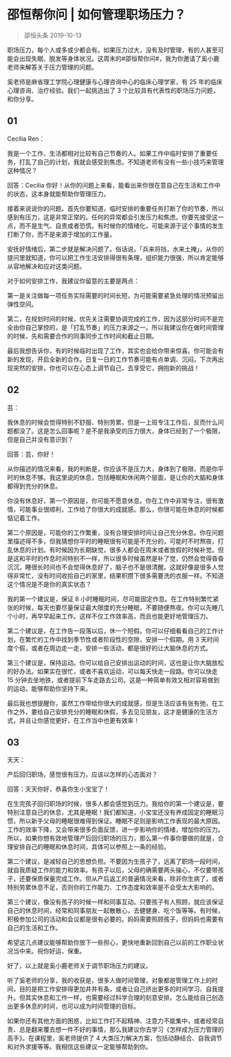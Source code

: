 # 邵恒帮你问 | 如何管理职场压力？
> 邵恒头条
2019-10-13

职场压力，每个人或多或少都会有。如果压力过大，没有及时管理，有的人甚至可能会出现失眠、脱发等身体状况。这周末的#邵恒帮你问#，我为你邀请了奚小鹿老师来解答关于压力管理的问题。

奚老师是麻省理工学院心理健康与心理咨询中心的临床心理学家，有 25 年的临床心理咨询、治疗经验。我们一起挑选出了 3 个比较具有代表性的职场压力问题，和你分享。

## 01

Cecilia Ren：

我是一个工作、生活都相对比较有自己节奏的人。如果工作中临时安排了重要任务，打乱了自己的计划，我就会感受到焦虑。不知道老师有没有一些小技巧来管理这种情况？

回答：Cecilia 你好！从你的问题上来看，能看出来你很在意自己在生活和工作中的状态，这本身就能帮助你管理压力。

接着来说说你的问题。首先你要知道，临时安排的重要任务打断了你的节奏，所以感到有压力，这是非常正常的。任何的异常都会引发压力和焦虑。你要先接受这一点，而不是生气、自责或者恐慌。有时候你的情绪化，可能来源于这个事情的发生打断了你，而不是来源于增加的工作量。

安抚好情绪后，第二步就是解决问题了。俗话说，「兵来将挡，水来土掩」。从你的提问里就知道，你可以把工作生活安排得很有条理，组织能力很强，所以肯定能够从容地解决和应对这类问题。

对于如何安排工作，我建议你留意的主要是两点：

第一是关注做每一项任务实际需要的时间长短，为可能需要紧急处理的情况预留出弹性空间。

第二，在规划时间的时候，优先关注需要协调完成的工作，因为这部分时间不是完全由你自己掌控的，是「打乱节奏」的压力来源之一。所以我建议你在做时间管理的时候，先和需要合作的同事同步工作时间和截止日期。

最后我想告诉你，有的时候临时出现了工作，其实也会给你带来惊喜。你可能会有新的发现，开启全新的合作。日复一日的工作节奏可能有点单调、沉闷，下次再出现突然的安排，你也可以在心态上调节自己，去享受它，拥抱新的挑战！

## 02

芸：

我休息的时候会觉得特别不舒服、特别劳累，但是一上班专注工作后，反而什么问题都没了。这是怎么回事呢？是不是我承受的压力很大，身体已经到了一个极限，但是自己并没有意识到？

回答：芸，你好！

从你描述的情况来看，我的判断是，你应该不是压力大，身体到了极限，而是你平时的休息不够。我这里说的休息，包括睡眠和休闲两个层面，是让你的大脑和身体都得到充分的休息。

你没有休息好，第一个原因是，你可能不愿意休息。你在工作中非常专注，很有激情，可能事业很顺利，工作给了你很大的成就感。那么，你很可能在休息的时候都惦记着工作。

第二个原因是，可能你的工作繁重，没有合理安排时间让自己充分休息。你在问题里描述得不多，但我猜想你平时的睡眠很有可能是不充分的，可能时不时熬夜，打乱休息的计划。有时候因为长期缺觉，很多人都会在周末或者放假的时候补觉。但是这和平时的作息时间特别不一样，所以很多时候虽然是补了觉，仍然会觉得昏昏沉沉，睡很长时间也不会觉得休息好了，脑子也不是很清醒。这就好像是很多人觉得非常忙，没有时间收拾自己的家里，结果积攒下很多需要洗的衣服一样。不知道这个情况是不是你的真实状态？

我的第一个建议是，保证 8 小时睡眠时间，尽可能固定作息。在工作特别繁忙紧张的时候，每天也要尽量保证最大限度的充分睡眠，不要随便熬夜。你可以先睡几个小时，再早早起来工作。这样不仅工作效率高，而且也能更好地管理压力。

第二个建议是，在工作告一段落以后，休一个短假。你可以仔细看看自己的工作计划，在繁忙的工作中找到季节性或者阶段性的空隙，安排一个假期。用 3 天时间度个假，或者在周边走一走，安排一些活动，都是很好的让大脑休息的方式。

第三个建议是，保持运动。你可以给自己安排出运动的时间，这也是让你大脑放松的好办法。如果实在很忙，或者不喜欢运动，可以每天快走一段路。你可以快走 15 分钟去坐地铁，或者提前下车走路去公司。这是一种简单有效又相对容易做到的运动，能够帮助你坚持下来。

最后我也想提醒你，虽然工作带给你很大的成就感，但是生活应该有张有弛，在工作之外，要给自己安排充分的睡眠和休假，多去见见朋友，这才是健康的生活方式，并且让你感觉更好，在工作当中也更有效率！

## 03

天天：

产后回归职场，感觉很有压力，应该以怎样的心态面对？

回答：天天你好，恭喜你生小宝宝了！

在生完孩子回归职场的时候，很多人都会感觉到压力。我给你的第一个建议是，要特别注意自己的休息，尤其是睡眠！我们都知道，小宝宝还没有养成固定的睡眠习惯，所以新手父母的睡眠很难得到保证。睡眠不足则是影响工作表现的最大原因。工作的效率下降，又会带来很多负面反馈，进一步影响你的情绪，增加你的压力。所以，如果你想有效地管理产后回归职场的压力，那么第一件事你要做的就是，合理安排自己的睡眠和休息时间，具体可以参照上一条的经验。

第二个建议，是减轻自己的思想负担。不要因为生孩子了，远离了职场一段时间，就自我质疑工作的能力和效率。有孩子以后，父母的确需要两头操心，不仅要带孩子，还要保质保量完成工作。但从产后返工的普遍情况来看，除非你生病了，或者特别劳累休息不足，否则你的工作能力、工作态度和效率是不会受太大影响的。

第三个建议，像没有孩子的时候一样和同事互动。只要孩子有人照顾，就应该保证自己的休息时间，经常和同事朋友一起散散心，去健健身、吃个饭等等。有时候，积极参加公司的活动和会议都是很有必要的。妈妈需要照顾孩子，但妈妈也需要有自己的生活和工作。

希望这几点建议能够帮助你放下一些担心，更快地重新回到自己以前的工作职业状况当中来。祝你好运，保重。

好了，以上就是奚小鹿老师关于调节职场压力的建议。

听了奚老师的分享，我的收获是，很多人做时间管理，对象都是管理工作上的时间，目的是把工作安排得更加井井有条，或者让自己挤出更多的时间学习、自我提升。但其实休息和工作一样，也需要经过科学合理的刻意安排。怎么能给自己创造出更多休息的时间，也可以成为时间管理的目标。

如果你还有其他方面的困惑，比如工作打不起精神、注意力不能集中，或者经常自责、总是翻来覆去想一件不好的事情，那么我建议你去学习《怎样成为压力管理的高手》。在课程里，奚老师提供了 4 大类压力解决方案，包括动静结合、自我调节和对外求援等等。我相信这些建议一定能够帮助到你。

